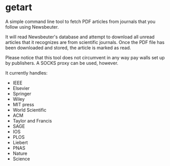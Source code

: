 getart
======

A simple command line tool to fetch PDF articles from journals that you follow
using Newsbeuter.

It will read Newsbeuter's database and attempt to download all unread articles
that it recognizes are from scientific journals.  Once the PDF file has been
downloaded and stored, the article is marked as read.

Please notice that this tool does not circumvent in any way pay walls set up by
publishers.  A SOCKS proxy can be used, however.

It currently handles:

* IEEE
* Elsevier
* Springer
* Wiley
* MIT press
* World Scientific
* ACM
* Taylor and Francis
* SAGE
* IOS
* PLOS
* Liebert
* PNAS
* Nature
* Science
